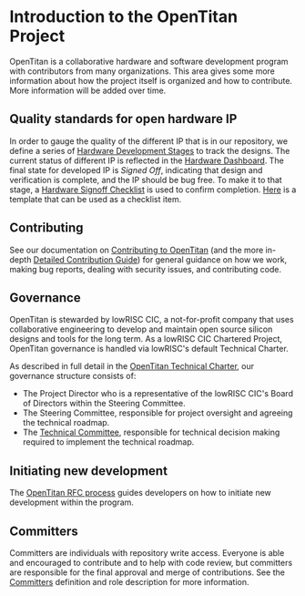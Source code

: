 # Introduction to the OpenTitan Project

OpenTitan is a collaborative hardware and software development program with contributors from many organizations.
This area gives some more information about how the project itself is organized and how to contribute.
More information will be added over time.

## Quality standards for open hardware IP

In order to gauge the quality of the different IP that is in our repository, we define a series of [Hardware Development Stages](./development_stages.md) to track the designs.
The current status of different IP is reflected in the [Hardware Dashboard](../../hw/README.md).
The final state for developed IP is *Signed Off*, indicating that design and verification is complete, and the IP should be bug free.
To make it to that stage, a [Hardware Signoff Checklist](./checklist/README.md) is used to confirm completion.
[Here](https://github.com/lowRISC/opentitan/blob/master/util/uvmdvgen/checklist.md.tpl) is a template that can be used as a checklist item.

## Contributing

See our documentation on [Contributing to OpenTitan](../contributing/README.md) (and the more in-depth [Detailed Contribution Guide](../contributing/detailed_contribution_guide/README.md)) for general guidance on how we work, making bug reports, dealing with security issues, and contributing code.

## Governance

OpenTitan is stewarded by lowRISC CIC, a not-for-profit company that uses collaborative engineering to develop and maintain open source silicon designs and tools for the long term.
As a lowRISC CIC Chartered Project, OpenTitan governance is handled via lowRISC's default Technical Charter.

As described in full detail in the [OpenTitan Technical Charter](https://static.opentitan.org/technical-charter.pdf), our governance structure consists of:
* The Project Director who is a representative of the lowRISC CIC's Board of Directors within the Steering Committee.
* The Steering Committee, responsible for project oversight and agreeing the technical roadmap.
* The [Technical Committee](./technical_committee.md), responsible for technical decision making required to implement the technical roadmap.

## Initiating new development

The [OpenTitan RFC process](./rfc_process.md) guides developers on how to initiate new development within the program.

## Committers

Committers are individuals with repository write access.
Everyone is able and encouraged to contribute and to help with code review, but committers are responsible for the final approval and merge of contributions.
See the [Committers](./committers.md) definition and role description for more information.
